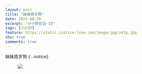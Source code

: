 ```yaml
---
layout: post
title: "妹妹周岁照"
date: 2023-08-30
excerpt: "小小舒日记-33"
tags: [小小舒]
feature: https://static.justice-love.com/image/jpg/xktp.jpg
shu: true
comments: true
---
```

妹妹周岁照
{: .notice}
<figure>
    <img src="{{ site.staticUrl }}/xiaoxiaoshu/image/zhoushuizhao.jpg" />
</figure>